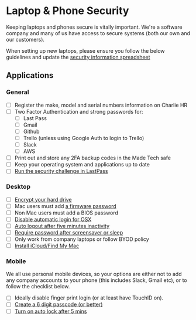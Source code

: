 # Laptop & Phone Security

Keeping laptops and phones secure is vitally important. We're a software company and many of us have access to secure systems (both our own and our customers).

When setting up new laptops, please ensure you follow the below guidelines and update the [security information spreadsheet](https://docs.google.com/a/madebymade.co.uk/spreadsheets/d/1jn1OeUd2DVWJPlzf_ZkdjtNpXWuy0r4_0dxXBHuWeG0/edit?usp=sharing)

## Applications

### General

- [ ] Register the make, model and serial numbers information on Charlie HR
- [ ] Two Factor Authentication and strong passwords for:
  - [ ] Last Pass
  - [ ] Gmail
  - [ ] Github
  - [ ] Trello (unless using Google Auth to login to Trello)
  - [ ] Slack
  - [ ] AWS
- [ ] Print out and store any 2FA backup codes in the Made Tech safe
- [ ] Keep your operating system and applications up to date
- [ ] [Run the security challenge in LastPass](https://lastpass.com/support.php?cmd=getfeaturefaq&feature=feataure_12)

### Desktop

- [ ] [Encrypt your hard drive](https://support.apple.com/en-gb/HT204837)
- [ ] Mac users must add [a firmware password](https://support.apple.com/en-gb/HT204455)
- [ ] Non Mac users must add a BIOS password
- [ ] [Disable automatic login for OSX](https://www.intego.com/mac-security-blog/mac-security-tip-disable-automatic-login/)
- [ ] [Auto logout after five minutes inactivity](https://support.apple.com/kb/PH18670?locale=en_US)
- [ ] [Require password after screensaver or sleep](https://support.apple.com/kb/PH18669?locale=en_US&viewlocale=en_US)
- [ ] Only work from company laptops or follow BYOD policy
- [ ] [Install iCloud/Find My Mac](https://www.icloud.com)

### Mobile

We all use personal mobile devices, so your options are either not to add any company accounts to your phone (this includes Slack, Gmail etc), or to follow the checklist below.

- [ ] Ideally disable finger print login (or at least have TouchID on).
- [ ] [Create a 6 digit passcode (or better)](http://www.cnet.com/uk/how-to/secure-your-ios-device-with-a-six-digit-passcode-on-ios-9/)
- [ ] [Turn on auto lock after 5 mins](http://www.imore.com/how-change-auto-lock-time-your-iphone-or-ipad)
